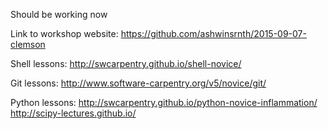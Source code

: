 Should be working now

Link to workshop website:
https://github.com/ashwinsrnth/2015-09-07-clemson

Shell lessons: 
http://swcarpentry.github.io/shell-novice/

Git lessons:
http://www.software-carpentry.org/v5/novice/git/

Python lessons:
http://swcarpentry.github.io/python-novice-inflammation/
http://scipy-lectures.github.io/
